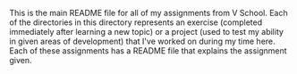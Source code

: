 This is the main README file for all of my assignments from V School. Each of the directories in this directory represents an exercise (completed immediately after learning a new topic) or a project (used to test my ability in given areas of development) that I've worked on during my time here. Each of these assignments has a README file that explains the assignment given.
